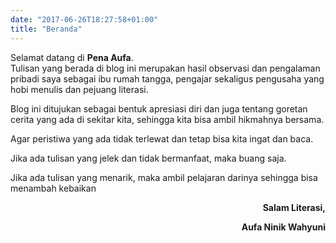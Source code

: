 ```yaml
---
date: "2017-06-26T18:27:58+01:00"
title: "Beranda"
---
```


  Selamat datang di **Pena Aufa**. <br>
Tulisan yang berada di blog ini merupakan hasil observasi dan pengalaman pribadi saya sebagai ibu rumah tangga, pengajar sekaligus pengusaha yang hobi menulis dan pejuang literasi. <br>

Blog ini ditujukan sebagai bentuk apresiasi diri dan juga tentang goretan cerita yang ada di sekitar kita, sehingga kita bisa ambil hikmahnya bersama. <br>

Agar peristiwa yang ada tidak terlewat dan tetap bisa kita ingat dan baca. <br>

Jika ada tulisan yang jelek dan tidak bermanfaat, maka buang saja. <br>

Jika ada tulisan yang menarik, maka ambil pelajaran darinya sehingga bisa menambah kebaikan<br>

<p align="right"><b>Salam Literasi, <b></p>
<p align="right"><b>Aufa Ninik Wahyuni <b></p>